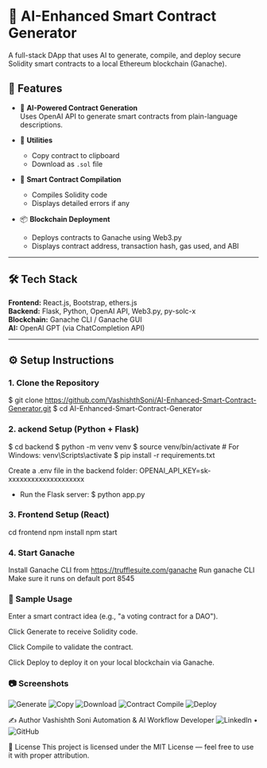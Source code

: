 # 🧠 AI-Enhanced Smart Contract Generator

A full-stack DApp that uses AI to generate, compile, and deploy secure Solidity smart contracts to a local Ethereum blockchain (Ganache).

## 🚀 Features

- 🤖 **AI-Powered Contract Generation**  
  Uses OpenAI API to generate smart contracts from plain-language descriptions.

- 💾 **Utilities**  
  - Copy contract to clipboard  
  - Download as `.sol` file

- 🧪 **Smart Contract Compilation**  
  - Compiles Solidity code  
  - Displays detailed errors if any

- 📦 **Blockchain Deployment**  
  - Deploys contracts to Ganache using Web3.py  
  - Displays contract address, transaction hash, gas used, and ABI

---

## 🛠 Tech Stack

**Frontend:** React.js, Bootstrap, ethers.js  
**Backend:** Flask, Python, OpenAI API, Web3.py, py-solc-x  
**Blockchain:** Ganache CLI / Ganache GUI  
**AI:** OpenAI GPT (via ChatCompletion API)

---
## ⚙️ Setup Instructions

### 1. Clone the Repository

$ git clone https://github.com/VashishthSoni/AI-Enhanced-Smart-Contract-Generator.git
$ cd AI-Enhanced-Smart-Contract-Generator

### 2. ackend Setup (Python + Flask)
$ cd backend
$ python -m venv venv
$ source venv/bin/activate   # For Windows: venv\Scripts\activate
$ pip install -r requirements.txt

Create a .env file in the backend folder:
OPENAI_API_KEY=sk-xxxxxxxxxxxxxxxxxxxx

- Run the Flask server:
$ python app.py

### 3. Frontend Setup (React)
cd frontend
npm install
npm start

### 4. Start Ganache
Install Ganache CLI from https://trufflesuite.com/ganache
Run ganache CLI
Make sure it runs on default port 8545

### 🧪 Sample Usage
Enter a smart contract idea (e.g., "a voting contract for a DAO").

Click Generate to receive Solidity code.

Click Compile to validate the contract.

Click Deploy to deploy it on your local blockchain via Ganache.

### 📷 Screenshots
![Generate](https://github.com/user-attachments/assets/cce0e32f-d5b2-4659-afd0-adbcafb2ea95)
![Copy](https://github.com/user-attachments/assets/0a9805ee-7fd6-4465-8a7c-9ea1c0df8828)
![Download](https://github.com/user-attachments/assets/09511894-244c-4613-bd7a-8f1c530a8cea)
![Contract Compile](https://github.com/user-attachments/assets/801793d7-05dc-46ff-9c5e-01b1e6e90560)
![Deploy](https://github.com/user-attachments/assets/eb0964ea-c747-451d-99c8-88c826ee4460)

✍️ Author
Vashishth Soni
Automation & AI Workflow Developer
![LinkedIn](https://www.linkedin.com/in/vashishthsoni/) • ![GitHub](https://github.com/VashishthSoni)

📄 License
This project is licensed under the MIT License — feel free to use it with proper attribution.
